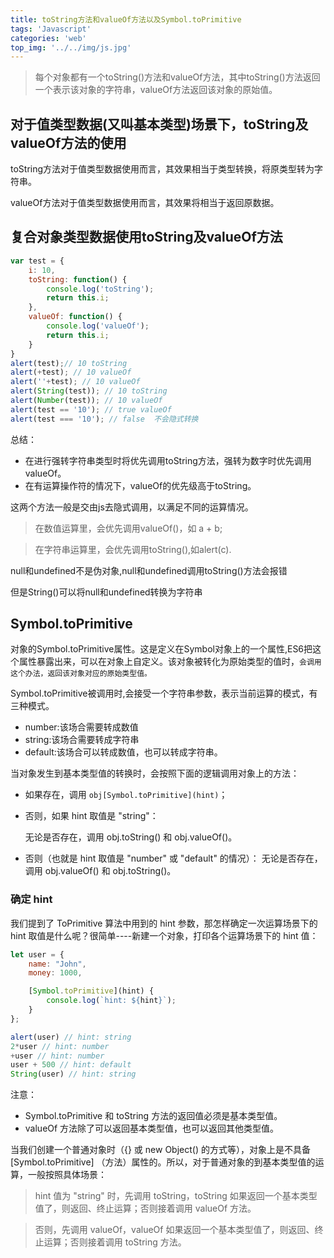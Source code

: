 ```yaml
---
title: toString方法和valueOf方法以及Symbol.toPrimitive
tags: 'Javascript'
categories: 'web'
top_img: '../../img/js.jpg'
---
```


> 每个对象都有一个toString()方法和valueOf方法，其中toString()方法返回一个表示该对象的字符串，valueOf方法返回该对象的原始值。


## 对于值类型数据(又叫基本类型)场景下，toString及valueOf方法的使用

toString方法对于值类型数据使用而言，其效果相当于类型转换，将原类型转为字符串。

valueOf方法对于值类型数据使用而言，其效果将相当于返回原数据。 

## 复合对象类型数据使用toString及valueOf方法
``` javascript
var test = { 
    i: 10, 
    toString: function() { 
        console.log('toString'); 
        return this.i; 
    }, 
    valueOf: function() { 
        console.log('valueOf'); 
        return this.i; 
    } 
} 
alert(test);// 10 toString 
alert(+test); // 10 valueOf 
alert(''+test); // 10 valueOf 
alert(String(test)); // 10 toString 
alert(Number(test)); // 10 valueOf 
alert(test == '10'); // true valueOf 
alert(test === '10'); // false  不会隐式转换
```
总结： 
* 在进行强转字符串类型时将优先调用toString方法，强转为数字时优先调用valueOf。
* 在有运算操作符的情况下，valueOf的优先级高于toString。

这两个方法一般是交由js去隐式调用，以满足不同的运算情况。 
>在数值运算里，会优先调用valueOf()，如 a + b; 

>在字符串运算里，会优先调用toString(),如alert(c).

null和undefined不是伪对象,null和undefined调用toString()方法会报错

但是String()可以将null和undefined转换为字符串

## Symbol.toPrimitive

对象的Symbol.toPrimitive属性。这是定义在Symbol对象上的一个属性,ES6把这个属性暴露出来，可以在对象上自定义。该对象被转化为原始类型的值时，`会调用这个办法，返回该对象对应的原始类型值。`

Symbol.toPrimitive被调用时,会接受一个字符串参数，表示当前运算的模式，有三种模式。
* number:该场合需要转成数值
* string:该场合需要转成字符串
* default:该场合可以转成数值，也可以转成字符串。

当对象发生到基本类型值的转换时，会按照下面的逻辑调用对象上的方法：
* 如果存在，调用 `obj[Symbol.toPrimitive](hint)`；
* 否则，如果 hint 取值是 "string"：
  
  无论是否存在，调用 obj.toString() 和 obj.valueOf()。
* 否则（也就是 hint 取值是 "number" 或 "default" 的情况）：
  无论是否存在，调用 obj.valueOf() 和 obj.toString()。
  
  
### 确定 hint

我们提到了 ToPrimitive 算法中用到的 hint 参数，那怎样确定一次运算场景下的 hint 取值是什么呢？很简单----新建一个对象，打印各个运算场景下的 hint 值：
``` javascript
let user = {
    name: "John",
    money: 1000,

    [Symbol.toPrimitive](hint) {
        console.log(`hint: ${hint}`);
    }
};

alert(user) // hint: string 
2*user // hint: number
+user // hint: number
user + 500 // hint: default
String(user) // hint: string
```


注意：
* Symbol.toPrimitive 和 toString 方法的返回值必须是基本类型值。
* valueOf 方法除了可以返回基本类型值，也可以返回其他类型值。

当我们创建一个普通对象时（{} 或 new Object() 的方式等），对象上是不具备 [Symbol.toPrimitive] （方法）属性的。所以，对于普通对象的到基本类型值的运算，一般按照具体场景：


> hint 值为 "string" 时，先调用 toString，toString 如果返回一个基本类型值了，则返回、终止运算；否则接着调用 valueOf 方法。

> 否则，先调用 valueOf，valueOf 如果返回一个基本类型值了，则返回、终止运算；否则接着调用 toString 方法。